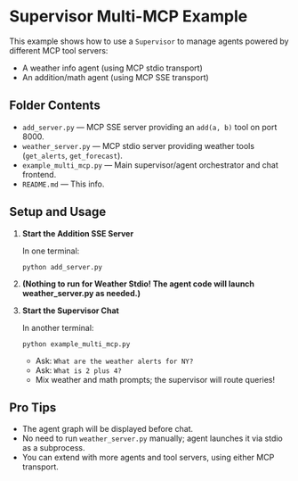 # Supervisor Multi-MCP Example

This example shows how to use a `Supervisor` to manage agents powered by different MCP tool servers:
- A weather info agent (using MCP stdio transport)
- An addition/math agent (using MCP SSE transport)

## Folder Contents

- `add_server.py` &mdash; MCP SSE server providing an `add(a, b)` tool on port 8000.
- `weather_server.py` &mdash; MCP stdio server providing weather tools (`get_alerts`, `get_forecast`).
- `example_multi_mcp.py` &mdash; Main supervisor/agent orchestrator and chat frontend.
- `README.md` &mdash; This info.


## Setup and Usage

1. **Start the Addition SSE Server**

   In one terminal:
   ```
   python add_server.py
   ```

2. **(Nothing to run for Weather Stdio! The agent code will launch weather_server.py as needed.)**

3. **Start the Supervisor Chat**

   In another terminal:
   ```
   python example_multi_mcp.py
   ```

   - Ask: `What are the weather alerts for NY?`
   - Ask: `What is 2 plus 4?`
   - Mix weather and math prompts; the supervisor will route queries!

## Pro Tips

- The agent graph will be displayed before chat.
- No need to run `weather_server.py` manually; agent launches it via stdio as a subprocess.
- You can extend with more agents and tool servers, using either MCP transport.
